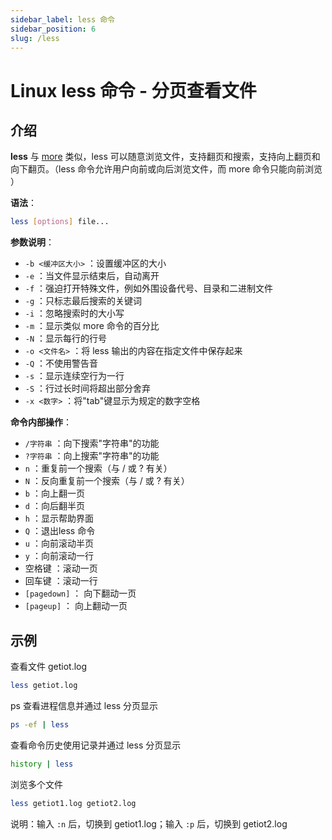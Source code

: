```yaml
---
sidebar_label: less 命令
sidebar_position: 6
slug: /less
---
```


# Linux less 命令 - 分页查看文件



## 介绍

**less** 与 [more](/linux-command/more/) 类似，less 可以随意浏览文件，支持翻页和搜索，支持向上翻页和向下翻页。（less 命令允许用户向前或向后浏览文件，而 more 命令只能向前浏览 ）

**语法**：

```bash
less [options] file...
```

**参数说明**：

- `-b <缓冲区大小>` ：设置缓冲区的大小
- `-e` ：当文件显示结束后，自动离开
- `-f` ：强迫打开特殊文件，例如外围设备代号、目录和二进制文件
- `-g` ：只标志最后搜索的关键词
- `-i` ：忽略搜索时的大小写
- `-m` ：显示类似 more 命令的百分比
- `-N` ：显示每行的行号
- `-o <文件名>` ：将 less 输出的内容在指定文件中保存起来
- `-Q` ：不使用警告音
- `-s` ：显示连续空行为一行
- `-S` ：行过长时间将超出部分舍弃
- `-x <数字>` ：将"tab"键显示为规定的数字空格

**命令内部操作**：

- `/字符串` ：向下搜索"字符串"的功能
- `?字符串` ：向上搜索"字符串"的功能
- `n` ：重复前一个搜索（与 / 或 ? 有关）
- `N` ：反向重复前一个搜索（与 / 或 ? 有关）
- `b` ：向上翻一页
- `d` ：向后翻半页
- `h` ：显示帮助界面
- `Q` ：退出less 命令
- `u` ：向前滚动半页
- `y` ：向前滚动一行
- 空格键 ：滚动一页
- 回车键 ：滚动一行
- `[pagedown]` ： 向下翻动一页
- `[pageup]` ： 向上翻动一页



## 示例

查看文件 getiot.log

```bash
less getiot.log
```

ps 查看进程信息并通过 less 分页显示

```bash
ps -ef | less
```

查看命令历史使用记录并通过 less 分页显示

```bash
history | less
```

浏览多个文件

```bash
less getiot1.log getiot2.log
```

说明：输入 `:n` 后，切换到 getiot1.log；输入 `:p` 后，切换到 getiot2.log